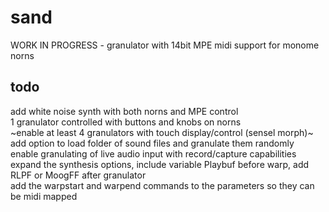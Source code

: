 # sand
WORK IN PROGRESS - granulator with 14bit MPE midi support for monome norns

## todo
add white noise synth with both norns and MPE control \
1 granulator controlled with buttons and knobs on norns \
~enable at least 4 granulators with touch display/control (sensel morph)~ \
add option to load folder of sound files and granulate them randomly \
enable granulating of live audio input with record/capture capabilities \
expand the synthesis options, include variable Playbuf before warp, add RLPF or MoogFF after granulator \
add the warpstart and warpend commands to the parameters so they can be midi mapped
